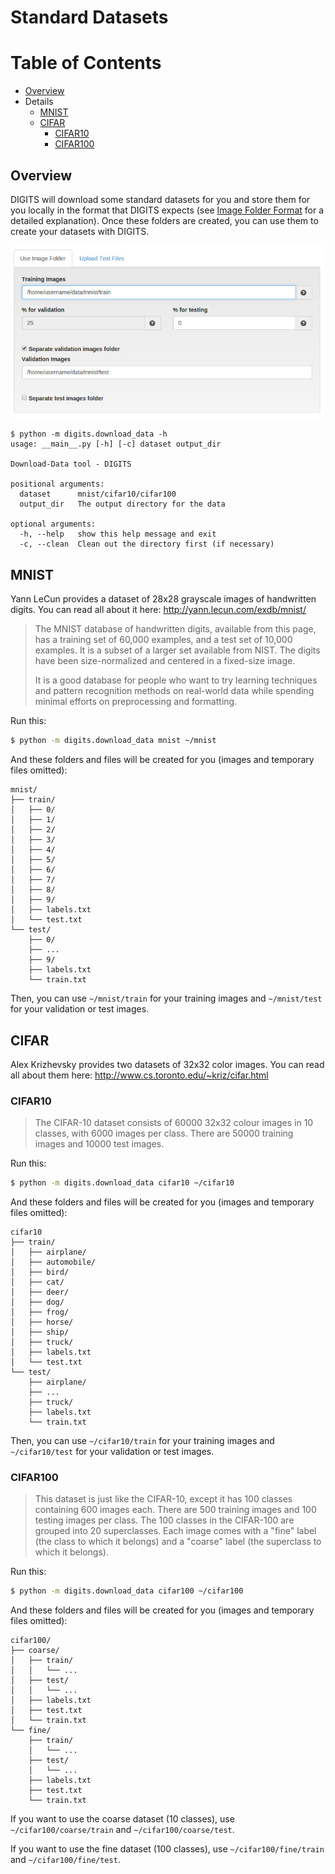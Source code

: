 # Standard Datasets

Table of Contents
=================
* [Overview](#overview)
* Details
  * [MNIST](#mnist)
  * [CIFAR](#cifar)
      * [CIFAR10](#cifar10)
      * [CIFAR100](#cifar100)

## Overview

DIGITS will download some standard datasets for you and store them for you locally in the format that DIGITS expects (see [Image Folder Format](ImageFolderFormat.md) for a detailed explanation). Once these folders are created, you can use them to create your datasets with DIGITS.

![HTML Form](images/standard-datasets/html-form.jpg)

```
$ python -m digits.download_data -h
usage: __main__.py [-h] [-c] dataset output_dir

Download-Data tool - DIGITS

positional arguments:
  dataset      mnist/cifar10/cifar100
  output_dir   The output directory for the data

optional arguments:
  -h, --help   show this help message and exit
  -c, --clean  Clean out the directory first (if necessary)
```

## MNIST

Yann LeCun provides a dataset of 28x28 grayscale images of handwritten digits. You can read all about it here:
http://yann.lecun.com/exdb/mnist/

> The MNIST database of handwritten digits, available from this page, has a training set of 60,000 examples, and a test set of 10,000 examples. It is a subset of a larger set available from NIST. The digits have been size-normalized and centered in a fixed-size image.
>
> It is a good database for people who want to try learning techniques and pattern recognition methods on real-world data while spending minimal efforts on preprocessing and formatting.

Run this:
```sh
$ python -m digits.download_data mnist ~/mnist
```

And these folders and files will be created for you (images and temporary files omitted):
```
mnist/
├── train/
│   ├── 0/
│   ├── 1/
│   ├── 2/
│   ├── 3/
│   ├── 4/
│   ├── 5/
│   ├── 6/
│   ├── 7/
│   ├── 8/
│   ├── 9/
│   ├── labels.txt
│   └── test.txt
└── test/
    ├── 0/
    ├── ...
    ├── 9/
    ├── labels.txt
    └── train.txt
```

Then, you can use `~/mnist/train` for your training images and `~/mnist/test` for your validation or test images.

## CIFAR

Alex Krizhevsky provides two datasets of 32x32 color images. You can read all about them here:
http://www.cs.toronto.edu/~kriz/cifar.html

### CIFAR10

> The CIFAR-10 dataset consists of 60000 32x32 colour images in 10 classes, with 6000 images per class. There are 50000 training images and 10000 test images.

Run this:
```sh
$ python -m digits.download_data cifar10 ~/cifar10
```
And these folders and files will be created for you (images and temporary files omitted):
```
cifar10
├── train/
│   ├── airplane/
│   ├── automobile/
│   ├── bird/
│   ├── cat/
│   ├── deer/
│   ├── dog/
│   ├── frog/
│   ├── horse/
│   ├── ship/
│   ├── truck/
│   ├── labels.txt
│   └── test.txt
└── test/
    ├── airplane/
    ├── ...
    ├── truck/
    ├── labels.txt
    └── train.txt
```

Then, you can use `~/cifar10/train` for your training images and `~/cifar10/test` for your validation or test images.

### CIFAR100

> This dataset is just like the CIFAR-10, except it has 100 classes containing 600 images each. There are 500 training images and 100 testing images per class. The 100 classes in the CIFAR-100 are grouped into 20 superclasses. Each image comes with a "fine" label (the class to which it belongs) and a "coarse" label (the superclass to which it belongs).

Run this:
```sh
$ python -m digits.download_data cifar100 ~/cifar100
```
And these folders and files will be created for you (images and temporary files omitted):
```
cifar100/
├── coarse/
│   ├── train/
│   │   └── ...
│   ├── test/
│   │   └── ...
│   ├── labels.txt
│   ├── test.txt
│   └── train.txt
└── fine/
    ├── train/
    │   └── ...
    ├── test/
    │   └── ...
    ├── labels.txt
    ├── test.txt
    └── train.txt
```

If you want to use the coarse dataset (10 classes), use `~/cifar100/coarse/train` and `~/cifar100/coarse/test`.

If you want to use the fine dataset (100 classes), use `~/cifar100/fine/train` and `~/cifar100/fine/test`.
